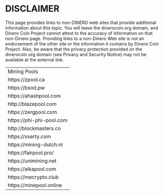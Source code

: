 # DISCLAIMER

This page provides links to non-DINERO web sites that provide additional information about this topic. You will leave the dinerocoin.org domain, and Dinero Coin Project cannot attest to the accuracy of information on that non-Dinero page. Providing links to a non-Dinero Web site is not an endorsement of the other site or the information it contains by Dinero Coin Project. Also, be aware that the privacy protection provided on the dinerocoin.org domain (see Privacy and Security Notice) may not be available at the external link.

<table>
<tr><td>Mining Pools</td></tr>
  <tr><td>https://zpool.ca</td></tr>
  <tr><td>https://bsod.pw</td></tr>
  <tr><td>https://ahashpool.com</td></tr>
  <tr><td>http://blazepool.com</td></tr>
  <tr><td>https://zergpool.com</td></tr>
  <tr><td>https://phi-phi-pool.com</td></tr>
  <tr><td>http://blockmasters.co</td></tr>
  <tr><td>https://xserty.com</td></tr>
  <tr><td>https://mining-dutch.nl</td></tr>
  <tr><td>https://fairpool.pro/</td></tr>
  <tr><td>https://unimining.net</td></tr>
  <tr><td>https://aikapool.com</td></tr>
  <tr><td>https://mecrypto.club</td></tr>
  <tr><td>https://minepool.online</td></tr>
</table>
